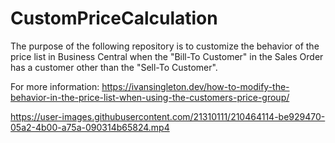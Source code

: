 # CustomPriceCalculation

The purpose of the following repository is to customize the behavior of the price list in Business Central when the "Bill-To Customer" in the Sales Order has a customer other than the "Sell-To Customer".

For more information:
https://ivansingleton.dev/how-to-modify-the-behavior-in-the-price-list-when-using-the-customers-price-group/



https://user-images.githubusercontent.com/21310111/210464114-be929470-05a2-4b00-a75a-090314b65824.mp4

